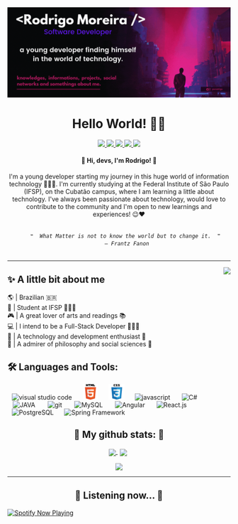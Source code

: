 <img src="images/presentation-banner.gif">

<h1 align="center"> Hello World! 👋🏽</h1>

<p align="center">
  <a href="https://twitter.com/psrodrigs">
    <img src="https://img.shields.io/badge/Twitter-1DA1F2?style=for-the-badge&logo=twitter&logoColor=white">
  </a>
  <a href="https://www.linkedin.com/in/rodrigo-m0reira-da-silva/">
    <img src="https://img.shields.io/badge/LinkedIn-0077B5?style=for-the-badge&logo=linkedin&logoColor=white">
  </a>
  <a href="mailto:rodrigomoreiradasilva.of@gmail.com">
    <img src="https://img.shields.io/badge/Gmail-D14836?style=for-the-badge&logo=gmail&logoColor=white">
  </a>
  <a href="">
    <img src="https://img.shields.io/badge/Instagram-E4405F?style=for-the-badge&logo=instagram&logoColor=white&color=D72A78">
  </a>
  <a href="">
    <img src="https://img.shields.io/badge/Discord-7289DA?style=for-the-badge&logo=discord&logoColor=white&color=4C216C">
  </a>
</p>

<h4 align="center"> 🤩 Hi, devs, I'm Rodrigo! 🚀</h4>
<p align="center"> 
  I'm a young developer starting my journey in this huge world of information technology 👨🏽‍💻. I'm currently studying at the Federal Institute of São Paulo (IFSP), on the Cubatão campus, where I am learning a little about technology. I've always been passionate about technology, would love to contribute to the community and I'm open to new learnings and experiences! 😉❤️ 
</p>

<p align="center">
  <code>
    ❝ <i> What Matter is not to know the world but to change it. </i> ❞
    <i align="left"> — Frantz Fanon</i>
  </code>
</p>

****

<p float="left">

 <img align="right" height="300px" src="https://user-images.githubusercontent.com/78985382/123180079-f2c6dd00-d460-11eb-9af3-8e263e58cedb.png">
  
 <h2>✨ A little bit about me </h2>
 🌎 | Brazilian 🇧🇷 </br>
 🏫 | Student at IFSP 🧑🏾‍🎓 </br>
 🎮 | A great lover of arts and readings 📚 </br>
 💻 | I intend to be a Full-Stack Developer 👨🏾‍💻 </br>
 💖 | A technology and development enthusiast 🔬 </br>
 🧠 | A admirer of philosophy and social sciences 🤔 
</p>

## 🛠 Languages and Tools:

<p>
  <img height="35px" hspace="10px" src="https://user-images.githubusercontent.com/78985382/123199628-a17d1480-d485-11eb-973e-89b86eb3eaaf.png" alt="visual studio code">
  <img height="35px" hspace="10px" src="https://raw.githubusercontent.com/github/explore/80688e429a7d4ef2fca1e82350fe8e3517d3494d/topics/html/html.png" alt="html"/>
  <img height="35px" hspace="10px" src="https://raw.githubusercontent.com/github/explore/80688e429a7d4ef2fca1e82350fe8e3517d3494d/topics/css/css.png" alt="css"/>
  <img height="35px" hspace="10px" src="https://i0.wp.com/www.casamidia.com.br/wp-content/uploads/2016/03/js-logo.png?ssl=1" alt="javascript"/>
  <img height="35px" hspace="12px" src="https://seeklogo.com/images/C/c-sharp-c-logo-02F17714BA-seeklogo.com.png" alt="C#"/>
  <img height="35px" hspace="12px" src="https://seeklogo.com/images/J/java-logo-7F8B35BAB3-seeklogo.com.png" alt="JAVA"/>
  <img height="35px" hspace="12px" src="https://git-scm.com/images/logos/downloads/Git-Icon-1788C.png" alt="git"/>
  <img height="35px" hspace="12px" src="https://byteslivres.com.br/blog/wp-content/uploads/2018/01/MySQL-Logo.png" alt="MySQL"/>
  <img height="35px" hspace="12px" src="https://angular.io/assets/images/logos/angular/angular.svg" alt="Angular"/>
  <img height="35px" hspace="10px" src="https://camo.githubusercontent.com/abd19bd0c5030c8d874ed7073f1815d777004451d5967c447386840b80624569/68747470733a2f2f63646e2e61757468302e636f6d2f626c6f672f72656163742d6a732f72656163742e706e67" alt="React.js">
  <img height="35px" hspace="10px" src="https://user-images.githubusercontent.com/24623425/36042969-f87531d4-0d8a-11e8-9dee-e87ab8c6a9e3.png" alt="PostgreSQL">
  <img height="35px" hspace="10px" src="https://img.icons8.com/color/452/spring-logo.png" alt="Spring Framework">
</p>

<h2 align="center"> 🎇 My github stats: 🎇</h2>

<p align="center">
  <a href="https://github.com/anuraghazra/github-readme-stats">
    <img align="center" src="https://github-readme-stats.vercel.app/api?username=rodrigsmor&show_icons=true&theme=tokyonight" />
  </a>
  <a href="https://github.com/anuraghazra/convoychat">
    <img align="center" hspace="5px" src="https://github-readme-stats.vercel.app/api/top-langs/?username=rodrigsmor&theme=tokyonight" />
  </a>
</p>

<p align="center">
  <img align="center" src="https://github.com/rodrigsmor/rodrigsmor/blob/main/images/github-user-contribution.svg">
</p>


****

<h2 align="center">🎵 Listening now... 🎵</h2>

[<img src="https://novatorem-q9j2c9b9u-rodrigomoreiradasilva.vercel.app/api/spotify-playing" alt="Spotify Now Playing" width="350"/>](https://open.spotify.com/user/27by2j186hn5z4j78zmf7xvdl)